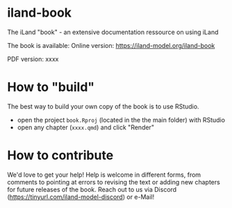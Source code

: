 # iland-book
The iLand "book" - an extensive documentation ressource on using iLand



The book is available:
Online version: https://iland-model.org/iland-book

PDF version: xxxx

# How to "build"
The best way to build your own copy of the book is to use RStudio. 
* open the project `book.Rproj` (located in the the main folder) with RStudio
* open any chapter (`xxxx.qmd`) and click "Render"

# How to contribute
We'd love to get your help! Help is welcome in different forms, from comments to pointing at errors to revising the text or adding new chapters for future releases of the book.
Reach out to us via Discord (https://tinyurl.com/iland-model-discord) or e-Mail!
